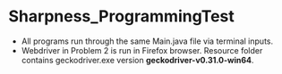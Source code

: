 # Sharpness_ProgrammingTest

- All programs run through the same Main.java file via terminal inputs. 
- Webdriver in Problem 2 is run in Firefox browser. Resource folder contains geckodriver.exe version **geckodriver-v0.31.0-win64**.
